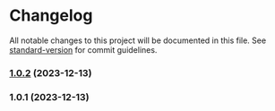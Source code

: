 # Changelog

All notable changes to this project will be documented in this file. See [standard-version](https://github.com/conventional-changelog/standard-version) for commit guidelines.

### [1.0.2](https://github.com/Hb-zzZ/gz-cz-emoji/compare/v1.0.1...v1.0.2) (2023-12-13)

### 1.0.1 (2023-12-13)
